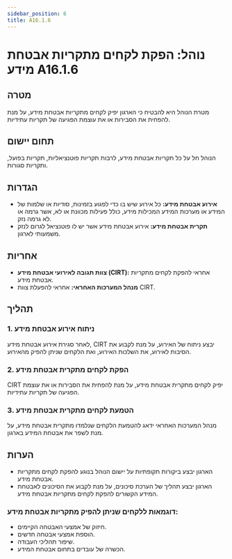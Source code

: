 ```yaml
---
sidebar_position: 6
title: A16.1.6
---
```

# נוהל: הפקת לקחים מתקריות אבטחת מידע A16.1.6

## מטרה
מטרת הנוהל היא להבטיח כי הארגון יפיק לקחים מתקריות אבטחת מידע, על מנת להפחית את הסבירות או את עוצמת הפגיעה של תקריות עתידיות.

## תחום יישום
הנוהל חל על כל תקריות אבטחת מידע, לרבות תקריות פוטנציאליות, תקריות בפועל, ותקריות סגורות.

## הגדרות
- **אירוע אבטחת מידע:** כל אירוע שיש בו כדי לפגוע בזמינות, סודיות או שלמות של המידע או מערכות המידע המכילות מידע, כולל פעילות מכוונת או לא, אשר גרמה או לא גרמה נזק.
- **תקרית אבטחת מידע:** אירוע אבטחת מידע אשר יש לו פוטנציאל לגרום לנזק משמעותי לארגון.

## אחריות
- **צוות תגובה לאירועי אבטחת מידע (CIRT):** אחראי להפקת לקחים מתקריות אבטחת מידע.
- **מנהל המערכות האחראי:** אחראי להפעלת צוות CIRT.

## תהליך
### 1. ניתוח אירוע אבטחת מידע
לאחר סגירת אירוע אבטחת מידע, CIRT יבצע ניתוח של האירוע, על מנת לקבוע את הסיבות לאירוע, את השלכות האירוע, ואת הלקחים שניתן להפיק מהאירוע.

### 2. הפקת לקחים מתקרית אבטחת מידע
CIRT יפיק לקחים מתקרית אבטחת מידע, על מנת להפחית את הסבירות או את עוצמת הפגיעה של תקריות עתידיות.

### 3. הטמעת לקחים מתקרית אבטחת מידע
מנהל המערכות האחראי ידאג להטמעת הלקחים שנלמדו מתקרית אבטחת מידע, על מנת לשפר את אבטחת המידע בארגון.

## הערות
- הארגון יבצע ביקורות תקופתיות על יישום הנוהל בנוגע להפקת לקחים מתקריות אבטחת מידע.
- הארגון יבצע תהליך של הערכת סיכונים, על מנת לקבוע את הסיכונים לאבטחת המידע הקשורים להפקת לקחים מתקריות אבטחת מידע.

### דוגמאות ללקחים שניתן להפיק מתקריות אבטחת מידע:
- חיזוק של אמצעי האבטחה הקיימים.
- הוספת אמצעי אבטחה חדשים.
- שיפור תהליכי העבודה.
- הכשרה של עובדים בתחום אבטחת המידע.